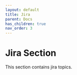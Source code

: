 ```yaml
---
layout: default
title: Jira
parent: Docs
has_children: true
nav_order: 3 
---
```


# Jira Section

This section contains jira topics.
